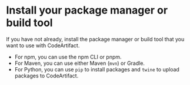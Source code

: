 # Install your package manager or build tool<a name="getting-started-install-package-manager"></a>

 If you have not already, install the package manager or build tool that you want to use with CodeArtifact\. 
+ For npm, you can use the npm CLI or pnpm\.
+ For Maven, you can use either Maven \(`mvn`\) or Gradle\.
+ For Python, you can use `pip` to install packages and `twine` to upload packages to CodeArtifact\.